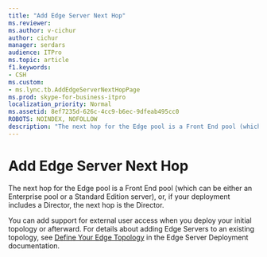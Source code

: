 ```yaml
---
title: "Add Edge Server Next Hop"
ms.reviewer: 
ms.author: v-cichur
author: cichur
manager: serdars
audience: ITPro
ms.topic: article
f1.keywords:
- CSH
ms.custom:
- ms.lync.tb.AddEdgeServerNextHopPage
ms.prod: skype-for-business-itpro
localization_priority: Normal
ms.assetid: 8ef7235d-626c-4cc9-b6ec-9dfeab495cc0
ROBOTS: NOINDEX, NOFOLLOW
description: "The next hop for the Edge pool is a Front End pool (which can be either an Enterprise pool or a Standard Edition server), or, if your deployment includes a Director, the next hop is the Director."
---
```


# Add Edge Server Next Hop

The next hop for the Edge pool is a Front End pool (which can be either an Enterprise pool or a Standard Edition server), or, if your deployment includes a Director, the next hop is the Director.

You can add support for external user access when you deploy your initial topology or afterward. For details about adding Edge Servers to an existing topology, see [Define Your Edge Topology](https://technet.microsoft.com/library/787b23f1-8fa0-4c37-abf2-c516c5dd66f0.aspx) in the Edge Server Deployment documentation.


